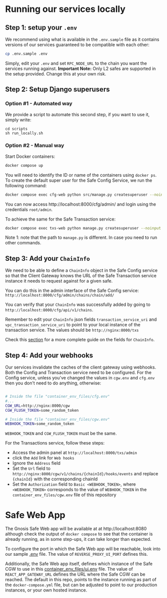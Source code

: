 # Running our services locally

## Step 1: setup your `.env`

We recommend using what is available in the `.env.sample` file as it contains versions of our services guaranteed to be compatible with each other:

```bash
cp .env.sample .env
```

Simply, edit your `.env` and set `RPC_NODE_URL` to the chain you want the services running against.
**Important Note:** Only L2 safes are supported in the setup provided. Change this at your own risk.

## Step 2: Setup Django superusers

### Option #1 - Automated way
We provide a script to automate this second step, if you want to use it, simply write:
```
cd scripts
sh run_locally.sh
```

### Option #2 - Manual way
Start Docker containers:
```bash
docker compose up
```

You will need to identify the ID or name of the containers using `docker ps`. To create the default super user for the Safe Config Service, we run the following command:

```bash
docker compose exec cfg-web python src/manage.py createsuperuser --noinput
```

You can now access http://localhost:8000/cfg/admin/ and login using the credentials `root/admin`.

To achieve the same for the Safe Transaction service:

```bash
docker compose exec txs-web python manage.py createsuperuser --noinput --username root
```

Note 1: note that the path to `manage.py` is different. In case you need to run other commands.

## Step 3: Add your `ChainInfo`

We need to be able to define a `ChainInfo` object in the Safe Config service so that the Client Gateway knows the URL of the Safe Transaction service instance it needs to request against for a given safe.

You can do this in the admin interface of the Safe Config service: `http://localhost:8000/cfg/admin/chains/chain/add/`

You can verify that your `ChainInfo` was successfully added by going to `http://localhost:8000/cfg/api/v1/chains`.

Remember to edit your `ChainInfo` json fields `transaction_service_uri` and `vpc_transaction_service_uri` to point to your local instance of the transaction service. The values should be `http://nginx:8000/txs`

Check this [section](chain_info.md) for a more complete guide on the fields for `ChainInfo`.

## Step 4: Add your webhooks

Our services invalidate the caches of the client gateway using webhooks. Both the Config and Transaction service need to be configured. For the Config service, unless you've changed the values in `cgw.env` and `cfg.env` then you don't need to do anything, otherwise:

```bash

# Inside the file "container_env_files/cfg.env"
#...
CGW_URL=http://nginx:8000/cgw
CGW_FLUSH_TOKEN=some_random_token

# Inside the file "container_env_files/cgw.env"
WEBHOOK_TOKEN=some_random_token
```

`WEBHOOK_TOKEN` and `CGW_FLUSH_TOKEN` must be the same.

For the Transactions service, follow these steps:
 - Access the admin panel at `http://localhost:8000/txs/admin`
 - click the `Add` link for `Web hooks`
 - Ignore the `Address` field
 - Set the `Url` field to `http://nginx:8000/cgw/v1/chains/{chainId}/hooks/events` and replace `{chainId}` with the corresponding chainId
 - Set the `Authorization` field to `Basic <WEBHOOK_TOKEN>`, where `<WEBHOOK_TOKEN>` corresponds to the value of `WEBHOOK_TOKEN` in the `container_env_files/cgw.env` file of this repository

# Safe Web App

The Gnosis Safe Web app will be available at at http://localhost:8080 although check the output of `docker compose` to see that the container is already running, as in some step-ups, it can take longer than expected.

To configure the port in which the Safe Web app will be reachable, look into our sample [.env](.env.sample) file. The value of `REVERSE_PROXY_UI_PORT` defines this.

Additionally, the Safe Web app itself, defines which instance of the Safe CGW to use in this [container_env_files/ui.env](container_env_files/ui.env) file. The value of `REACT_APP_GATEWAY_URL` defines the URL where the Safe CGW can be reached. The default in this repo, points to the instance running as part of the `docker-compose.yml` file, but can be adjusted to point to our production instances, or your own hosted instance.

